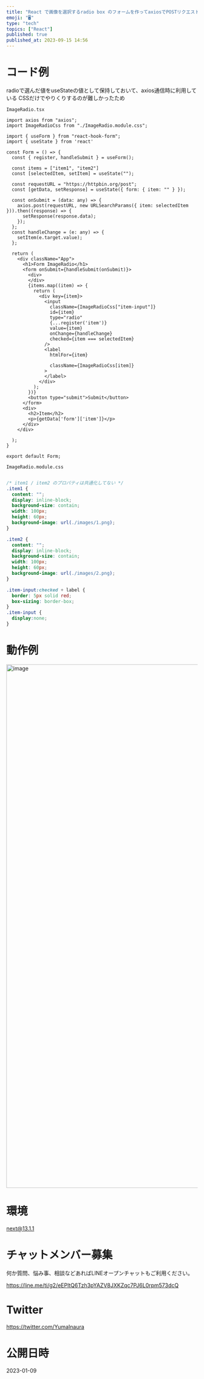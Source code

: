 ```yaml
---
title: "React で画像を選択するradio box のフォームを作ってaxiosでPOSTリクエストする"
emoji: "🖥"
type: "tech"
topics: ["React"]
published: true
published_at: 2023-09-15 14:56
---
```


# コード例

radioで選んだ値をuseStateの値として保持しておいて、axios通信時に利用している
CSSだけでやりくりするのが難しかったため

`ImageRadio.tsx`

```tsx
import axios from "axios";
import ImageRadioCss from "./ImageRadio.module.css";

import { useForm } from "react-hook-form";
import { useState } from 'react'

const Form = () => {
  const { register, handleSubmit } = useForm();

  const items = ["item1", "item2"]
  const [selectedItem, setItem] = useState("");

  const requestURL = "https://httpbin.org/post";
  const [getData, setResponse] = useState({ form: { item: "" } });

  const onSubmit = (data: any) => {
    axios.post(requestURL, new URLSearchParams({ item: selectedItem })).then((response) => {
      setResponse(response.data);
    });
  };
  const handleChange = (e: any) => {
    setItem(e.target.value);
  };

  return (
    <div className="App">
      <h1>Form ImageRadio</h1>
      <form onSubmit={handleSubmit(onSubmit)}>
        <div>
        </div>
        {items.map((item) => {
          return (
            <div key={item}>
              <input
                className={ImageRadioCss["item-input"]}
                id={item}
                type="radio"
                {...register('item')}
                value={item}
                onChange={handleChange}
                checked={item === selectedItem}
              />
              <label
                htmlFor={item}

                className={ImageRadioCss[item]}
              >
              </label>
            </div>
          );
        })}
        <button type="submit">Submit</button>
      </form>
      <div>
        <h2>Item</h2>
        <p>{getData['form']['item']}</p>
      </div>
    </div>

  );
}

export default Form;
```


`ImageRadio.module.css`

```css

/* item1 / item2 のプロパティは共通化してない */
.item1 {
  content: "";
  display: inline-block;
  background-size: contain;
  width: 100px;
  height: 60px;
  background-image: url(./images/1.png);
}

.item2 {
  content: "";
  display: inline-block;
  background-size: contain;
  width: 100px;
  height: 60px;
  background-image: url(./images/2.png);
}

.item-input:checked + label {
  border: 5px solid red;
  box-sizing: border-box;
}
.item-input {
  display:none;
}

```


# 動作例


<img width="1374" alt="image" src="https://user-images.githubusercontent.com/13635059/211257325-b88c6fc0-83c4-4473-813f-0cc9122ab45d.png">


# 環境

next@13.1.1

# チャットメンバー募集


何か質問、悩み事、相談などあればLINEオープンチャットもご利用ください。

https://line.me/ti/g2/eEPltQ6Tzh3pYAZV8JXKZqc7PJ6L0rpm573dcQ


# Twitter

https://twitter.com/YumaInaura


# 公開日時

2023-01-09

